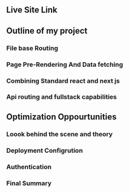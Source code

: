 ## Live Site Link 

## Outline of my project

### File base Routing
### Page Pre-Rendering And Data fetching
### Combining Standard react and next js 
### Api routing and fullstack capabilities 

## Optimization Oppourtunities 


### Loook behind the scene and theory
### Deployment Configrution 
### Authentication 
### Final Summary 